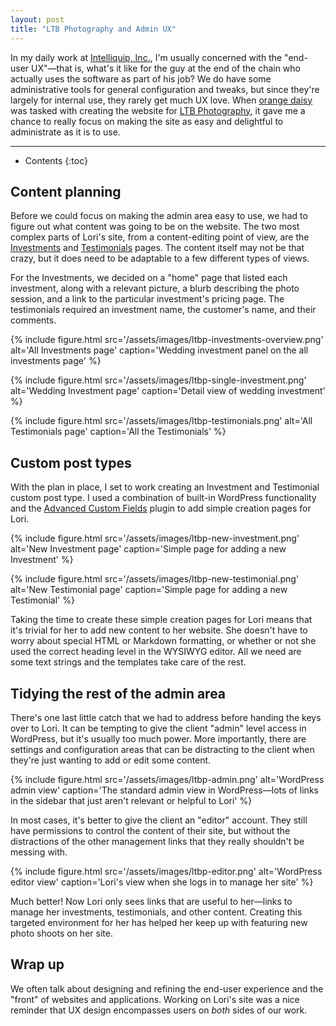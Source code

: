 ```yaml
---
layout: post
title: "LTB Photography and Admin UX"
---
```


In my daily work at [Intelliquip, Inc.](https://intelliquip.com), I'm usually
concerned with the "end-user UX"&mdash;that is, what's it like for the guy at
the end of the chain who actually uses the software as part of his job? We do
have some administrative tools for general configuration and tweaks, but since
they're largely for internal use, they rarely get much UX love. When [orange
daisy](https://www.orangedaisy.co) was tasked with creating the website for [LTB
Photography](http://www.ltbphotography.com), it gave me a chance to really focus
on making the site as easy and delightful to administrate as it is to use.

* * *

* Contents
{:toc}

## Content planning

Before we could focus on making the admin area easy to use, we had to figure out
what content was going to be on the website. The two most complex parts of
Lori's site, from a content-editing point of view, are the
[Investments](http://www.ltbphotography.com/investments/) and
[Testimonials](http://www.ltbphotography.com/testimonials/) pages. The content
itself may not be that crazy, but it does need to be adaptable to a few
different types of views.

For the Investments, we decided on a "home" page that listed each investment,
along with a relevant picture, a blurb describing the photo session, and a link
to the particular investment's pricing page. The testimonials required an
investment name, the customer's name, and their comments.

{% include figure.html src='/assets/images/ltbp-investments-overview.png'
alt='All Investments page' caption='Wedding investment panel on the all
investments page' %}

{% include figure.html src='/assets/images/ltbp-single-investment.png'
alt='Wedding Investment page' caption='Detail view of wedding investment' %}

{% include figure.html src='/assets/images/ltbp-testimonials.png' alt='All
Testimonials page' caption='All the Testimonials' %}

## Custom post types

With the plan in place, I set to work creating an Investment and Testimonial
custom post type. I used a combination of built-in WordPress functionality and
the [Advanced Custom Fields](https://www.advancedcustomfields.com/) plugin to
add simple creation pages for Lori.

{% include figure.html src='/assets/images/ltbp-new-investment.png' alt='New
Investment page' caption='Simple page for adding a new Investment' %}

{% include figure.html src='/assets/images/ltbp-new-testimonial.png' alt='New
Testimonial page' caption='Simple page for adding a new Testimonial' %}

Taking the time to create these simple creation pages for Lori means that it's
trivial for her to add new content to her website. She doesn't have to worry
about special HTML or Markdown formatting, or whether or not she used the
correct heading level in the WYSIWYG editor. All we need are some text strings
and the templates take care of the rest.

## Tidying the rest of the admin area

There's one last little catch that we had to address before handing the keys
over to Lori. It can be tempting to give the client "admin" level access in
WordPress, but it's usually too much power. More importantly, there are settings
and configuration areas that can be distracting to the client when they're just
wanting to add or edit some content.

{% include figure.html src='/assets/images/ltbp-admin.png' alt='WordPress admin
view' caption='The standard admin view in WordPress&mdash;lots of links in the
sidebar that just aren\'t relevant or helpful to Lori' %}

In most cases, it's better to give the client an "editor" account. They still
have permissions to control the content of their site, but without the
distractions of the other management links that they really shouldn't be messing
with.

{% include figure.html src='/assets/images/ltbp-editor.png' alt='WordPress
editor view' caption='Lori\'s view when she logs in to manage her site' %}

Much better! Now Lori only sees links that are useful to her&mdash;links to
manage her investments, testimonials, and other content. Creating this targeted
environment for her has helped her keep up with featuring new photo shoots on
her site.

## Wrap up

We often talk about designing and refining the end-user experience and the
"front" of websites and applications. Working on Lori's site was a nice reminder
that UX design encompasses users on *both* sides of our work.
